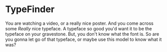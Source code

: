 # TypeFinder
You are watching a video, or a really nice poster. And you come across some *Really* nice typeface. A typeface so good you'd want it to be the typeface on your gravestone. But, you don't know what the font is. So are you gonna let go of that typeface, or maybe use this model to know what it was?
